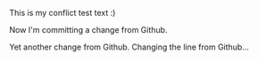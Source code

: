 This is my conflict test text :)

Now I'm committing a change from Github.

Yet another change from Github. Changing the line from Github...
